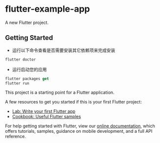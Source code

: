 # flutter-example-app

A new Flutter project.

## Getting Started

- 运行以下命令查看是否需要安装其它依赖项来完成安装
```dart
flutter doctor
```
- 运行启动您的应用
```dart
flutter packages get 
flutter run
```

This project is a starting point for a Flutter application.

A few resources to get you started if this is your first Flutter project:

- [Lab: Write your first Flutter app](https://flutter.dev/docs/get-started/codelab)
- [Cookbook: Useful Flutter samples](https://flutter.dev/docs/cookbook)

For help getting started with Flutter, view our
[online documentation](https://flutter.dev/docs), which offers tutorials,
samples, guidance on mobile development, and a full API reference.
